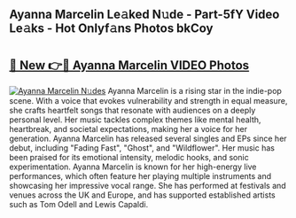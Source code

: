 ## Ayanna Marcelin Le𝚊ked N𝚞de - Part-5fY Video Le𝚊ks - Hot Onlyf𝚊ns Photos bkCoy

# <h2><a href="http://ab89009.deff.icu/?id=Ayanna+Marcelin">🔗 New 👉🔴 Ayanna Marcelin VIDEO Photos</a></h2>

[![Ayanna Marcelin N𝚞des](https://i.imgur.com/rIISA9y.gif)](http://ab89009.deff.icu/?id=Ayanna+Marcelin)
Ayanna Marcelin is a rising star in the indie-pop scene. With a voice that evokes vulnerability and strength in equal measure, she crafts heartfelt songs that resonate with audiences on a deeply personal level. Her music tackles complex themes like mental health, heartbreak, and societal expectations, making her a voice for her generation. Ayanna Marcelin has released several singles and EPs since her debut, including "Fading Fast", "Ghost", and "Wildflower". Her music has been praised for its emotional intensity, melodic hooks, and sonic experimentation. Ayanna Marcelin is known for her high-energy live performances, which often feature her playing multiple instruments and showcasing her impressive vocal range. She has performed at festivals and venues across the UK and Europe, and has supported established artists such as Tom Odell and Lewis Capaldi.
